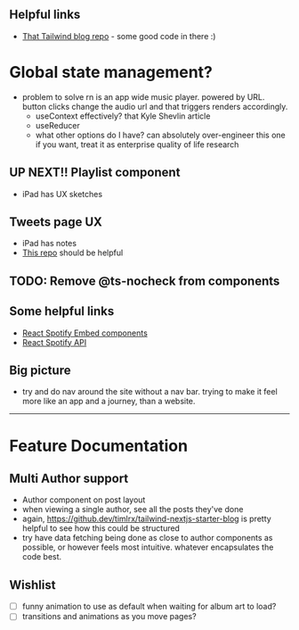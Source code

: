 ## Helpful links
- [That Tailwind blog repo](https://github.com/timlrx/tailwind-nextjs-starter-blog) - some good code in there :)

# Global state management?
- problem to solve rn is an app wide music player. powered by URL. button clicks change the audio url and that triggers renders accordingly.
  - useContext effectively? that Kyle Shevlin article
  - useReducer
  - what other options do I have? can absolutely over-engineer this one if you want, treat it as enterprise quality of life research

## **UP NEXT!!** Playlist component
- iPad has UX sketches
## Tweets page UX
- iPad has notes
- [This repo](https://github.com/Vincenius/modest) should be helpful

## TODO: Remove @ts-nocheck from components

## Some helpful links
- [React Spotify Embed components](https://github.com/ctjlewis/react-spotify-embed)
- [React Spotify API](https://github.com/idanlo/react-spotify-api)

## Big picture
- try and do nav around the site without a nav bar. trying to make it feel more like an app and a journey, than a website.

---
# Feature Documentation

## Multi Author support 
- Author component on post layout
- when viewing a single author, see all the posts they've done
- again, https://github.dev/timlrx/tailwind-nextjs-starter-blog is pretty helpful to see how this could be structured
- try have data fetching being done as close to author components as possible, or however feels most intuitive. whatever encapsulates the code best.



## Wishlist
- [ ] funny animation to use as default when waiting for album art to load?
- [ ] transitions and animations as you move pages?